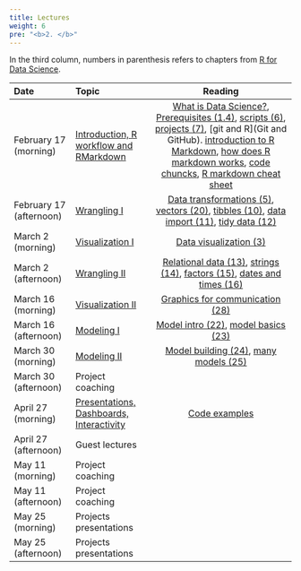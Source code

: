```yaml
---
title: Lectures
weight: 6
pre: "<b>2. </b>"
---
```


In the third column, numbers in parenthesis refers to chapters from [R for Data Science](http://r4ds.had.co.nz/).

| Date | Topic | Reading |
| :---  | :---  | :---:  |
| February 17 (morning) | [Introduction, R workflow and RMarkdown](https://raw.githubusercontent.com/tvatter/dsfba_2020/master/static/lectures/lecture1.pdf) | [What is Data Science?](https://www.safaribooksonline.com/library/view/doing-data-science/9781449363871/ch01.html), [Prerequisites (1.4)](http://r4ds.had.co.nz/introduction.html#prerequisites), [scripts (6)](http://r4ds.had.co.nz/workflow-scripts.html), [projects (7)](http://r4ds.had.co.nz/workflow-projects.html), [git and R](Git and GitHub). [introduction to R Markdown](https://rmarkdown.rstudio.com/lesson-1.html), [how does R markdown works](https://rmarkdown.rstudio.com/lesson-2.html), [code chuncks](https://rmarkdown.rstudio.com/lesson-3.html), [R markdown cheat sheet](https://rmarkdown.rstudio.com/lesson-15.html) |
| February 17 (afternoon) | [Wrangling I](https://raw.githubusercontent.com/tvatter/dsfba_2020/master/static/lectures/lecture2.pdf) | [Data transformations (5)](http://r4ds.had.co.nz/transform.html), [vectors (20)](http://r4ds.had.co.nz/vectors.html), [tibbles (10)](http://r4ds.had.co.nz/tibbles.html), [data import (11)](http://r4ds.had.co.nz/data-import.html), [tidy data (12)](http://r4ds.had.co.nz/tidy-data.html) |
| March 2 (morning) | [Visualization  I](https://raw.githubusercontent.com/tvatter/dsfba_2020/master/static/lectures/lecture3.pdf) | [Data visualization (3)](http://r4ds.had.co.nz/data-visualisation.html) 
| March 2 (afternoon) | [Wrangling II](https://raw.githubusercontent.com/tvatter/dsfba_2020/master/static/lectures/lecture4.pdf) | [Relational data (13)](http://r4ds.had.co.nz/relational-data.html), [strings (14)](http://r4ds.had.co.nz/strings.html),  [factors (15)](http://r4ds.had.co.nz/factors.html), [dates and times (16)](http://r4ds.had.co.nz/dates-and-times.html) |
| March 16 (morning) |  [Visualization II](https://raw.githubusercontent.com/tvatter/dsfba_2020/master/static/lectures/lecture4.pdf)  | [Graphics for communication (28)](http://r4ds.had.co.nz/graphics-for-communication.html) |
| March 16 (afternoon) | [Modeling I](https://raw.githubusercontent.com/tvatter/dsfba_2020/master/static/lectures/lecture5.pdf) | [Model intro (22)](http://r4ds.had.co.nz/model-intro.html), [model basics (23)](http://r4ds.had.co.nz/model-basics.html) |
| March 30 (morning) | [Modeling II](https://raw.githubusercontent.com/tvatter/dsfba_2020/master/static/lectures/lecture6.pdf) | [Model building (24)](http://r4ds.had.co.nz/model-building.html), [many models (25)](http://r4ds.had.co.nz/many-models.html) |
| March 30 (afternoon) | Project coaching | |
| April 27 (morning) | [Presentations, Dashboards, Interactivity](https://raw.githubusercontent.com/tvatter/dsfba_2020/master/static/lectures/lecture7.pdf) | [Code examples](https://raw.githubusercontent.com/tvatter/dsfba_2020/master/static/lectures/examples.zip) |
| April 27 (afternoon) | Guest lectures | |
| May 11 (morning) | Project coaching | |
| May 11 (afternoon) | Project coaching | |
| May 25 (morning) | Projects presentations | |
| May 25 (afternoon) | Projects presentations | |